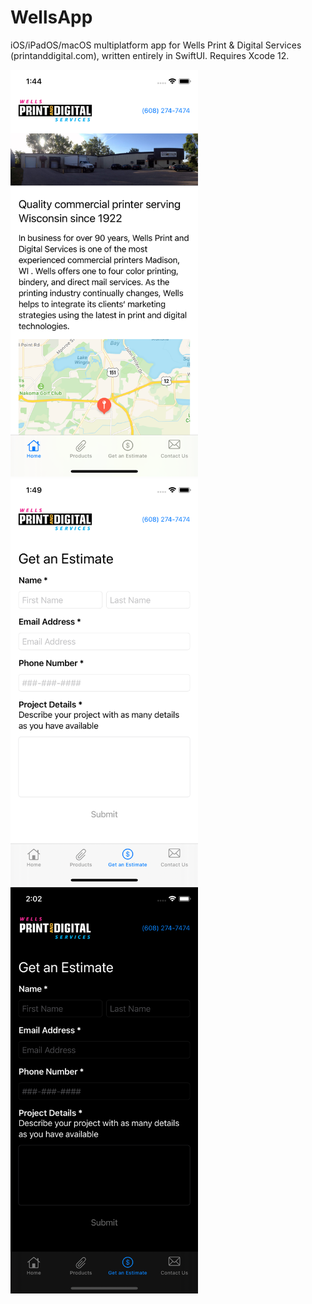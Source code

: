 # WellsApp
iOS/iPadOS/macOS multiplatform app for Wells Print &amp; Digital Services (printanddigital.com), written entirely in SwiftUI. Requires Xcode 12.

<img src="https://github.com/slamphear/WellsApp/blob/master/Screenshots/HomeTab.png?raw=true" width="300"/> <img src="https://github.com/slamphear/WellsApp/blob/master/Screenshots/EstimateTab.png?raw=true" width="300"/> <img src="https://github.com/slamphear/WellsApp/blob/master/Screenshots/EstimateTab-Dark.png?raw=true" width="300"/> 
